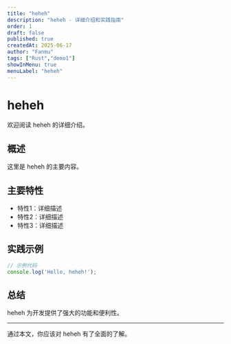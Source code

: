 ```yaml
---
title: "heheh"
description: "heheh - 详细介绍和实践指南"
order: 1
draft: false
published: true
createdAt: 2025-06-17
author: "Fanmu"
tags: ["Rust","demo1"]
showInMenu: true
menuLabel: "heheh"
---
```


# heheh

欢迎阅读 heheh 的详细介绍。

## 概述

这里是 heheh 的主要内容。

## 主要特性

- 特性1：详细描述
- 特性2：详细描述
- 特性3：详细描述

## 实践示例

```javascript
// 示例代码
console.log('Hello, heheh!');
```

## 总结

heheh 为开发提供了强大的功能和便利性。

---

通过本文，你应该对 heheh 有了全面的了解。
